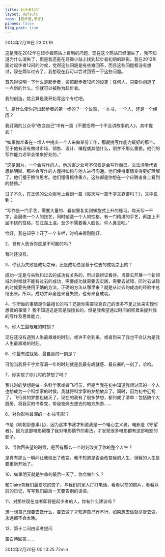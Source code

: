 ```yaml
---
title: 起步者12问
layout: default
tags: [起步者,思考]
pinned: false
blog_post: true
---
```



2014年2月19日 23:01:19

这是我在2012年在起步者网站上看到的问题，现在这个网站已经消失了，我不知道为什么消失了，但是我还是在豆瓣小站上找到起步者初期的踪影。我在2012年面对起步者12问的时候，觉得这些问题是有些难回答，而且这些问题都没有想过，现在两年过去了，我想现在我可以尝试回答一下这些问题。 

首先得说明一下什么是起步者，按照起步者12问的设定：任何人，只要你创造了一点新的什么，你就可以被称为起步者。

我的创造，姑且算是我开始写这个专栏吧。

1、是什么使你迈出起步者的第一步的？一个故事，一本书，一个人，还是一个经历？

我订阅的公众号“改变自己”中有一篇《不要招聘一个不会讲故事的人》，其中提到：

“如果你准备在一堆人中挑出一个人来做某份工作，那就挑写作能力最好的那个。至于他有没有做过市场、销售、设计、编程或其他什么，倒并不那么重要。他们的写作能力迟早会带来好处的。”

“这是因为，一个会写作的人，他厉害之处可不仅仅是会写作而已。文法清晰代表思路明晰。那些会写作的人懂得如何与他人进行沟通。他们使得事情变得更好理解了。他们擅于换位思考。他们懂得抓住重点。这些都是你想在一个应聘者身上看到的特质。”

过了不久，在王佩的公众账号上看到一篇《每天写一篇千字文靠谱吗？》，文中说到：

“写作是一门手艺，需要大量的、看似重复实则螺旋式上升的练习。每天写一千字，会磨练一个人的技艺，同时塑造一个人的性格。有一门精湛的手艺，再加上不屈不挠的性格，在江湖上混，至少不需要看人脸色、仰人鼻息吧。”

恰好，我在知乎上开了一个专栏，时机来得刚刚好。

2、曾有人告诉你这是不可能的吗？

暂时还没有。

3、你认为失败是成功之母，还是成功总是基于过去的成功之上的？

成功一定是与失败和过去的成功有关系的，所以要辨证看待。当要去开展一个新领域的时候就不能有过去的成功，需要成功就需要去实践，需要去试错，同时去试错的时候要先使用正确的方法。正确的方法从哪里来？就是从过去的成功的经验中总结出来。所以，成功并非全是来自失败，也有来自成功。

4、你所做的事情是你最擅长的吗？还是你需要攻克自己的很多不足之处来实现你想做的事情？
我不知道这是否是我擅长的，但是我希望通过时间的积累来提升我的写作及思维能力。

5、你人生最艰难的时刻？

现在还没有遇到人生最艰难的时刻，或许不会到来，或者到来了我也不会认为是我人生最艰难的时刻。

6、你最有成就感、最自豪的一刻是？

可能当我将千字文写满一年的时刻就是我最有成就感、最自豪的一刻了，哈哈。

7、你实现了你儿时的梦想了吗？

我儿时的梦想是做一名科学家或者飞行员，但是当我在初中知道我很讨厌的一个人也想成为一个科学家的时候，我就将科学家的梦想放弃了。同时，因为初中近视了，飞行员的梦想也破灭了。现在的我有了很多梦想，都列成了清单：包括搞个大厨房，将我买的书看完，带我爸妈去想去的地方旅游……

8、对你影响最深的一本书/电影？

书是《明朝那些事儿》，因为这本书我才知道我是一个唯心主义者。电影是《守望者》，因为这部电影颠覆了我对电影情节的看法，才发现很多电影都有这部电影的影子。

9、当你回头望的时候，是否有那么一个时刻改变了你的整个人生？

是真有那么一瞬间让我做出了改变，我不知道是否会改变我的人生，但我的人生是要重新开始了。

10、如果明天就是生命的最后一天了，你会做什么？

和Claire包我们最爱吃的饺子，与我们的家人打打电话，看看以前的照片，看看以前的日记，写写我们最后一天要告别的话语。

11、对那些现在或者即将是起步者的人，你有什么建议吗？

想一想自己想要去做什么，要去做了才知道自己行不行，如果想去做就尽管去做，永远都不会太晚。

12、第十二问由读者提问

空白待回答……


2014年2月20日 00:13:25 72min
